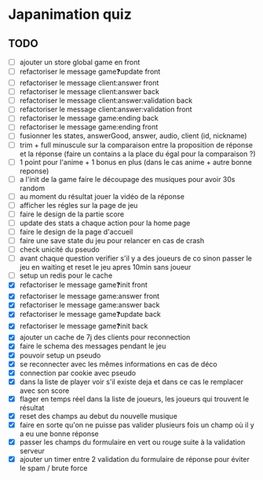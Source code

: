 # Japanimation quiz

## TODO

- [ ] ajouter un store global game en front
- [ ] refactoriser le message game:question:update front
- [ ] refactoriser le message client:answer front
- [ ] refactoriser le message client:answer back
- [ ] refactoriser le message client:answer:validation back
- [ ] refactoriser le message client:answer:validation front
- [ ] refactoriser le message game:ending back
- [ ] refactoriser le message game:ending front
- [ ] fusionner les states, answerGood, answer, audio, client (id, nickname)
- [ ] trim + full minuscule sur la comparaison entre la proposition de réponse et la réponse (faire un contains a la place du égal pour la comparaison ?)
- [ ] 1 point pour l'anime + 1 bonus en plus (dans le cas anime + autre bonne reponse)
- [ ] a l'init de la game faire le découpage des musiques pour avoir 30s random
- [ ] au moment du résultat jouer la vidéo de la réponse
- [ ] afficher les régles sur la page de jeu
- [ ] faire le design de la partie score
- [ ] update des stats a chaque action pour la home page
- [ ] faire le design de la page d'accueil
- [ ] faire une save state du jeu pour relancer en cas de crash
- [ ] check unicité du pseudo
- [ ] avant chaque question verifier s'il y a des joueurs de co sinon passer le jeu en waiting et reset le jeu apres 10min sans joueur
- [ ] setup un redis pour le cache
- [x] refactoriser le message game:question:init front
- [x] refactoriser le message game:answer front
- [x] refactoriser le message game:answer back
- [x] refactoriser le message game:question:update back
- [x] refactoriser le message game:question:init back
- [x] ajouter un cache de 7j des clients pour reconnection
- [x] faire le schema des messages pendant le jeu
- [x] pouvoir setup un pseudo
- [x] se reconnecter avec les mêmes informations en cas de déco
- [x] connection par cookie avec pseudo
- [x] dans la liste de player voir s'il existe deja et dans ce cas le remplacer avec son score
- [x] flager en temps réel dans la liste de joueurs, les joueurs qui trouvent le résultat
- [x] reset des champs au debut du nouvelle musique
- [x] faire en sorte qu'on ne puisse pas valider plusieurs fois un champ où il y a eu une bonne réponse
- [x] passer les champs du formulaire en vert ou rouge suite à la validation serveur
- [x] ajouter un timer entre 2 validation du formulaire de réponse pour éviter le spam / brute force
